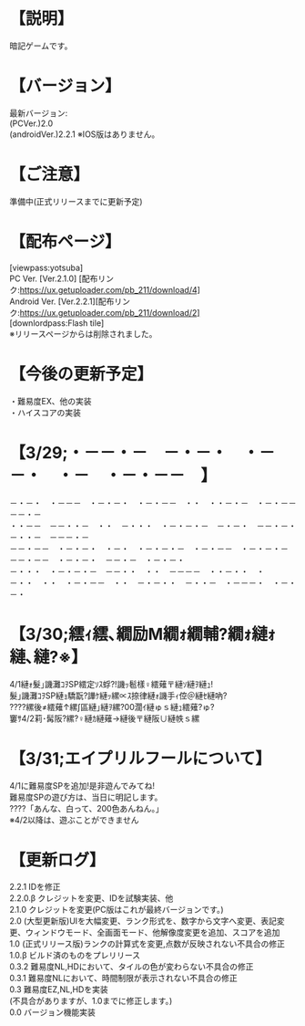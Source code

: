 # 【説明】
暗記ゲームです。
# 【バージョン】
最新バージョン:  
(PCVer.)2.0  
(androidVer.)2.2.1 
※IOS版はありません。
# 【ご注意】
準備中(正式リリースまでに更新予定)
# 【配布ページ】
[viewpass:yotsuba]  
PC Ver. [Ver.2.1.0] [配布リンク:https://ux.getuploader.com/pb_211/download/4]  
Android Ver. [Ver.2.2.1][配布リンク:https://ux.getuploader.com/pb_211/download/2]  
[downlordpass:Flash tile]  
※リリースページからは削除されました。  
# 【今後の更新予定】
・難易度EX、他の実装  
・ハイスコアの実装
# 【3/29;・－－・－　－・－・　・－－・　・－　・－・－－　】
－・－・　・－－－　・－・－・　・－・－－　・・　・・－・－　・－・－－　－－・－  
・・－－　－－・・－　・・　－・・・　・－・－・－　－・－・　－－・－・　－・・－　－－－・－  
－－・－－　・－・－・　・－・　・－・－・－　・－・－－　・－・－・－　－－・－－　・－・－・　－－・－　・－・－・  
－・・・　・－・－・－　－－・・　・・　－－－－　・・－・・　・－・・　・・　・－・－－　・・　－・－・・　－・・－　・－－－・　・－・－・　
# 【3/30;繧ｨ繧､繝励Μ繝ｫ繝輔?繝ｫ縺ｫ縺､縺?※】
4/1縺ｫ髮｣譏灘ｺｦSP繧定ｿｽ蜉?!譏ｯ髱樣♀繧薙〒縺ｿ縺ｦ縺ｭ!  
髮｣譏灘ｺｦSP縺ｮ驕翫?譁ｹ縺ｯ縲∝ｽ捺律縺ｫ譏手ｨ倥＠縺ｾ縺吶?  
????縲後≠繧薙↑縲∫區縺｣縺ｦ縲?00濶ｲ縺ゅｓ縺ｭ繧薙?ゅ?  
窶ｻ4/2莉･髯阪?縲?♀縺ｶ縺薙→縺後〒縺阪∪縺帙ｓ縲  
# 【3/31;エイプリルフールについて】
4/1に難易度SPを追加!是非遊んでみてね!  
難易度SPの遊び方は、当日に明記します。  
????「あんな、白って、200色あんねん。」  
※4/2以降は、遊ぶことができません
# 【更新ログ】
2.2.1 IDを修正  
2.2.0.β クレジットを変更、IDを試験実装、他  
2.1.0 クレジットを変更(PC版はこれが最終バージョンです。)  
2.0 (大型更新版)UIを大幅変更、ランク形式を、数字から文字へ変更、表記変更、ウィンドウモード、全画面モード、他解像度変更を追加、スコアを追加  
1.0 (正式リリース版)ランクの計算式を変更,点数が反映されない不具合の修正  
1.0.β ビルド済のものをプレリリース  
0.3.2 難易度NL,HDにおいて、タイルの色が変わらない不具合の修正  
0.3.1 難易度NLにおいて、時間制限が表示されない不具合の修正  
0.3 難易度EZ,NL,HDを実装  
(不具合がありますが、1.0までに修正します。)   
0.0 バージョン機能実装

